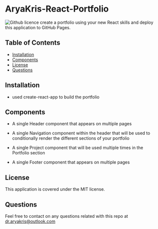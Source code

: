 # AryaKris-React-Portfolio
![Github licence](http://img.shields.io/badge/license-MIT-yellow.svg)
create a portfolio using your new React skills and deploy this application to GitHub Pages.

## Table of Contents
* [Installation](#installation)
* [Components](#components)
* [License](#license)
* [Questions](#questions)

## Installation
* used create-react-app to build the portfolio

## Components

* A single Header component that appears on multiple pages


* A single Navigation component within the header that will be used to conditionally render the different sections of your portfolio


* A single Project component that will be used multiple times in the Portfolio section


* A single Footer component that appears on multiple pages

## License

This application is covered under the MIT license.

## Questions

Feel free to contact on any questions related with this repo at dr.aryakris@outlook.com


